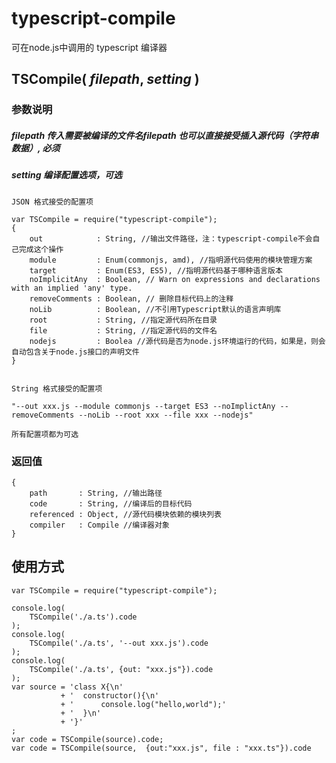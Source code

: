 
# typescript-compile

可在node.js中调用的 typescript 编译器

## TSCompile( *filepath*, *setting* )

### 参数说明

##### *filepath* 传入需要被编译的文件名filepath 也可以直接接受插入源代码（字符串数据）, *必须*

##### *setting* 编译配置选项，*可选*

	JSON 格式接受的配置项
    	
	var TSCompile = require("typescript-compile");
	{
		out            : String, //输出文件路径，注：typescript-compile不会自己完成这个操作
		module         : Enum(commonjs, amd), //指明源代码使用的模块管理方案
		target         : Enum(ES3, ES5), //指明源代码基于哪种语言版本
		noImplicitAny  : Boolean, // Warn on expressions and declarations with an implied 'any' type.
		removeComments : Boolean, // 删除目标代码上的注释
		noLib          : Boolean, //不引用Typescript默认的语言声明库
		root           : String, //指定源代码所在目录
		file           : String, //指定源代码的文件名
		nodejs         : Boolea //源代码是否为node.js环境运行的代码，如果是，则会自动包含关于node.js接口的声明文件
	}


	String 格式接受的配置项
    
    "--out xxx.js --module commonjs --target ES3 --noImplictAny --removeComments --noLib --root xxx --file xxx --nodejs"
    
    所有配置项都为可选
    
### 返回值

	{
        path       : String, //输出路径
        code       : String, //编译后的目标代码 
        referenced : Object, //源代码模块依赖的模块列表
        compiler   : Compile //编译器对象
    }

## 使用方式

	var TSCompile = require("typescript-compile");
    
    console.log(
    	TSCompile('./a.ts').code
    );
    console.log(
    	TSCompile('./a.ts', '--out xxx.js').code
    );
    console.log(
    	TSCompile('./a.ts', {out: "xxx.js"}).code
    );
    var source = 'class X{\n'
               + '  constructor(){\n'
               + '      console.log("hello,world");'
               + '  }\n'
               + '}'
    ;
   	var code = TSCompile(source).code;
    var code = TSCompile(source,  {out:"xxx.js", file : "xxx.ts"}).code
	

